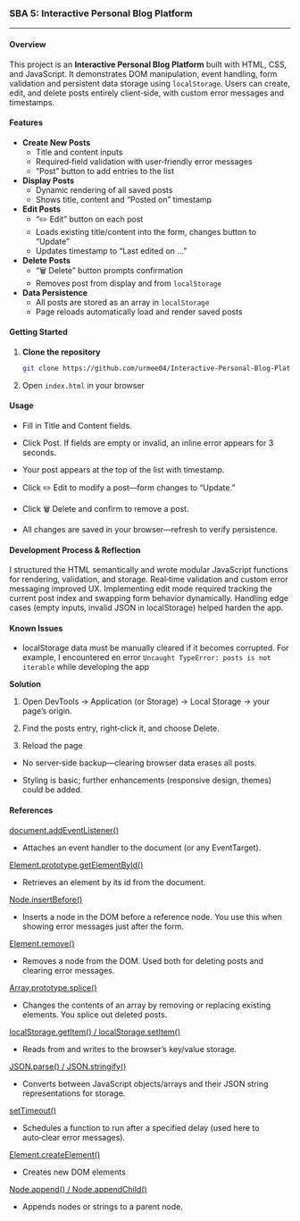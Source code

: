 ### SBA 5: Interactive Personal Blog Platform

---

#### Overview

This project is an **Interactive Personal Blog Platform** built with HTML, CSS, and JavaScript. It demonstrates DOM manipulation, event handling, form validation and persistent data storage using `localStorage`. Users can create, edit, and delete posts entirely client‑side, with custom error messages and timestamps.

#### Features

- **Create New Posts**
  - Title and content inputs
  - Required‑field validation with user‑friendly error messages
  - “Post” button to add entries to the list
- **Display Posts**
  - Dynamic rendering of all saved posts
  - Shows title, content and “Posted on” timestamp
- **Edit Posts**
  - “✏️ Edit” button on each post
  - Loads existing title/content into the form, changes button to “Update”
  - Updates timestamp to “Last edited on …”
- **Delete Posts**
  - “🗑️ Delete” button prompts confirmation
  - Removes post from display and from `localStorage`
- **Data Persistence**
  - All posts are stored as an array in `localStorage`
  - Page reloads automatically load and render saved posts

#### Getting Started

1. **Clone the repository**
   ```bash
   git clone https://github.com/urmee04/Interactive-Personal-Blog-Platform
   ```
2. Open `index.html` in your browser

#### Usage

- Fill in Title and Content fields.

- Click Post. If fields are empty or invalid, an inline error appears for 3 seconds.

- Your post appears at the top of the list with timestamp.

- Click ✏️ Edit to modify a post—form changes to “Update.”

- Click 🗑️ Delete and confirm to remove a post.

- All changes are saved in your browser—refresh to verify persistence.

#### Development Process & Reflection

I structured the HTML semantically and wrote modular JavaScript functions for rendering, validation, and storage. Real‑time validation and custom error messaging improved UX. Implementing edit mode required tracking the current post index and swapping form behavior dynamically. Handling edge cases (empty inputs, invalid JSON in localStorage) helped harden the app.

#### Known Issues

- localStorage data must be manually cleared if it becomes corrupted. For example, I encountered en error `Uncaught TypeError: posts is not iterable` while developing the app

**Solution**

1. Open DevTools → Application (or Storage) → Local Storage → your page’s origin.

2. Find the posts entry, right‑click it, and choose Delete.

3. Reload the page

- No server‑side backup—clearing browser data erases all posts.

- Styling is basic; further enhancements (responsive design, themes) could be added.

#### References

[document.addEventListener()](https://developer.mozilla.org/docs/Web/API/EventTarget/addEventListener)

- Attaches an event handler to the document (or any EventTarget).

[Element.prototype.getElementById()](https://developer.mozilla.org/docs/Web/API/Document/getElementById)

- Retrieves an element by its id from the document.

[Node.insertBefore()](https://developer.mozilla.org/docs/Web/API/Node/insertBefore)

- Inserts a node in the DOM before a reference node. You use this when showing error messages just after the form.

[Element.remove()](https://developer.mozilla.org/docs/Web/API/ChildNode/remove)

- Removes a node from the DOM. Used both for deleting posts and clearing error messages.

[Array.prototype.splice()](https://developer.mozilla.org/docs/Web/JavaScript/Reference/Global_Objects/Array/splice)

- Changes the contents of an array by removing or replacing existing elements. You splice out deleted posts.

[localStorage.getItem() / localStorage.setItem()](https://developer.mozilla.org/docs/Web/API/Window/localStorage)

- Reads from and writes to the browser’s key/value storage.

[JSON.parse() / JSON.stringify()](https://developer.mozilla.org/docs/Web/JavaScript/Reference/Global_Objects/JSON)

- Converts between JavaScript objects/arrays and their JSON string representations for storage.

[setTimeout()](https://developer.mozilla.org/docs/Web/API/WindowOrWorkerGlobalScope/setTimeout)

- Schedules a function to run after a specified delay (used here to auto‑clear error messages).

[Element.createElement()](https://developer.mozilla.org/docs/Web/API/Document/createElement)

- Creates new DOM elements

[Node.append() / Node.appendChild()](https://developer.mozilla.org/docs/Web/API/Node/append)

- Appends nodes or strings to a parent node.

